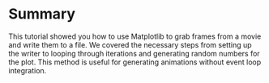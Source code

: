 # Summary

This tutorial showed you how to use Matplotlib to grab frames from a movie and write them to a file. We covered the necessary steps from setting up the writer to looping through iterations and generating random numbers for the plot. This method is useful for generating animations without event loop integration.
